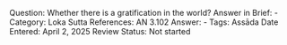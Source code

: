 Question: Whether there is a gratification in the world?
Answer in Brief: -
 Category: Loka
Sutta References: AN 3.102
Answer: -
Tags: Assāda
Date Entered: April 2, 2025
Review Status: Not started